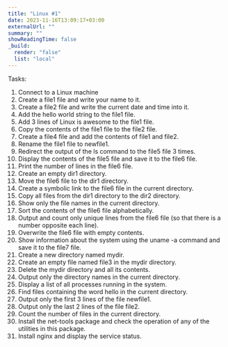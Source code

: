 ```yaml
---
title: "Linux #1"
date: 2023-11-16T13:09:17+03:00
externalUrl: ""
summary: ""
showReadingTime: false
_build:
  render: "false"
  list: "local"
---
```

Tasks:
1. Connect to a Linux machine
2. Create a file1 file and write your name to it.
3. Create a file2 file and write the current date and time into it.
4. Add the hello world string to the file1 file.
5. Add 3 lines of Linux is awesome to the file1 file.
6. Copy the contents of the file1 file to the file2 file.
7. Create a file4 file and add the contents of file1 and file2.
8. Rename the file1 file to newfile1.
9. Redirect the output of the ls command to the file5 file 3 times.
10. Display the contents of the file5 file and save it to the file6 file.
11. Print the number of lines in the file6 file.
12. Create an empty dir1 directory.
13. Move the file6 file to the dir1 directory.
14. Create a symbolic link to the file6 file in the current directory.
15. Copy all files from the dir1 directory to the dir2 directory.
16. Show only the file names in the current directory.
17. Sort the contents of the file6 file alphabetically.
18. Output and count only unique lines from the file6 file (so that there is a number opposite each line).
19. Overwrite the file6 file with empty contents.
20. Show information about the system using the uname -a command and save it to the file7 file.
21. Create a new directory named mydir.
22. Create an empty file named file3 in the mydir directory.
23. Delete the mydir directory and all its contents.
24. Output only the directory names in the current directory.
25. Display a list of all processes running in the system.
26. Find files containing the word hello in the current directory.
27. Output only the first 3 lines of the file newfile1.
28. Output only the last 2 lines of the file file2.
29. Count the number of files in the current directory.
30. Install the net-tools package and check the operation of any of the utilities in this package.
31. Install nginx and display the service status.
